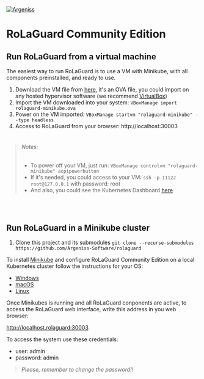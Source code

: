 [![Argeniss](https://media-exp1.licdn.com/dms/image/C4E0BAQECczwxIh_lPg/company-logo_200_200/0?e=1593043200&v=beta&t=6L_SOvjBESf5QRyxgCznlBMmo-gPkq-4f1bhtEmID7U)](https://argeniss.com/)

# RoLaGuard Community Edition

## Run RoLaGuard from a virtual machine

The easiest way to run RoLaGuard is to use a VM with Minikube, with all components preinstalled, and ready to use.
1. Download the VM file from [here](https://rolaguard-community.s3-us-west-2.amazonaws.com/ova/2020-04-15/rolaguard-minikube.ova), it's an OVA file, you could import on any hosted hypervisor software (we recommend [VirtualBox](https://www.virtualbox.org/wiki/Downloads))
1. Import the VM downloaded into your system: `VBoxManage import rolaguard-minikube.ova`
1. Power on the VM imported: `VBoxManage startvm "rolaguard-minikube" --type headless`
1. Access to RoLaGuard from your browser: http://localhost:30003 
<br><br>

>###### Notes:
>* To power off your VM, just run: `VBoxManage controlvm "rolaguard-minikube" acpipowerbutton`
>* If it's needed, you could access to your VM: `ssh -p 11122 root@127.0.0.1` with password: root
>* And also, you could see the Kubernetes Dashboard [here](http://127.0.0.1:8001/api/v1/namespaces/kubernetes-dashboard/services/http:kubernetes-dashboard:/proxy/)
 

<br><br>
## Run RoLaGuard in a Minikube cluster
1. Clone this project and its submodules `git clone --recurse-submodules https://github.com/Argeniss-Software/rolaguard`

To install [Minikube](https://minikube.sigs.k8s.io/) and configure RoLaGuard Community Edition on a local Kubernetes cluster follow the instructions for your OS:

* [Windows](./minikube/scripts/windows/README.md)
* [macOS](./minikube/scripts/mac/README.md)
* [Linux](./minikube/scripts/linux/README.md)

Once Minikubes is running and all RoLaGuard conponents are active, to access the RoLaGuard web interface, write this address in you web browser:

http://localhost.rolaguard:30003

To access the system use these credentials:

* user: admin
* password: admin

> _Please, remember to change the password!!_
